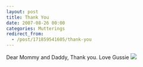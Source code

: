 ```yaml
---
layout: post
title: Thank You
date: 2007-08-26 00:00
categories: Mutterings
redirect_from:
  - /post/171859541605/thank-you
---
```

Dear Mommy and Daddy,
Thank you.
Love Gussie
[![](http://lh3.google.com/randall.h.wood/RtGSFrwfwZI/AAAAAAAABFY/CSYt2hNuo3c/s400/Photo%2033.jpg)](http://picasaweb.google.com/randall.h.wood/ShyRamblings/photo?authkey=vw_tN69PwXA#5103020479130616210)
